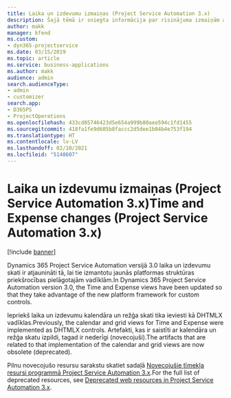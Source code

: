 ```yaml
---
title: Laika un izdevumu izmaiņas (Project Service Automation 3.x)
description: Šajā tēmā ir sniegta informācija par risinājuma izmaiņām attiecībā uz Laiku un Izdevumiem.
author: makk
manager: kfend
ms.custom:
- dyn365-projectservice
ms.date: 03/15/2019
ms.topic: article
ms.service: business-applications
ms.author: makk
audience: admin
search.audienceType:
- admin
- customizer
search.app:
- D365PS
- ProjectOperations
ms.openlocfilehash: 433cd05746423d5e654a999b80aee594c1fd1455
ms.sourcegitcommit: 418fa1fe9d605b8faccc2d5dee1b04b4e753f194
ms.translationtype: HT
ms.contentlocale: lv-LV
ms.lasthandoff: 02/10/2021
ms.locfileid: "5148607"
---
```

# <a name="time-and-expense-changes-project-service-automation-3x"></a><span data-ttu-id="701d9-103">Laika un izdevumu izmaiņas (Project Service Automation 3.x)</span><span class="sxs-lookup"><span data-stu-id="701d9-103">Time and Expense changes (Project Service Automation 3.x)</span></span>

[!include [banner](../../includes/psa-now-project-operations.md)]

<span data-ttu-id="701d9-104">Dynamics 365 Project Service Automation versijā 3.0 laika un izdevumu skati ir atjaunināti tā, lai tie izmantotu jaunās platformas struktūras priekšrocības pielāgotajām vadīklām.</span><span class="sxs-lookup"><span data-stu-id="701d9-104">In Dynamics 365 Project Service Automation version 3.0, the Time and Expense views have been updated so that they take advantage of the new platform framework for custom controls.</span></span>

<span data-ttu-id="701d9-105">Iepriekš laika un izdevumu kalendāra un režģa skati tika ieviesti kā DHTMLX vadīklas.</span><span class="sxs-lookup"><span data-stu-id="701d9-105">Previously, the calendar and grid views for Time and Expense were implemented as DHTMLX controls.</span></span> <span data-ttu-id="701d9-106">Artefakti, kas ir saistīti ar kalendāra un režģa skatu izpildi, tagad ir nederīgi (novecojuši).</span><span class="sxs-lookup"><span data-stu-id="701d9-106">The artifacts that are related to that implementation of the calendar and grid views are now obsolete (deprecated).</span></span>

<span data-ttu-id="701d9-107">Pilnu novecojušo resursu sarakstu skatiet sadaļā [Novecojušie tīmekļa resursi programmā Project Service Automation 3.x](web-resources-deprecated-v3.x.md).</span><span class="sxs-lookup"><span data-stu-id="701d9-107">For the full list of deprecated resources, see [Deprecated web resources in Project Service Automation 3.x](web-resources-deprecated-v3.x.md).</span></span>
